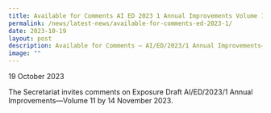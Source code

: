```yaml
---
title: Available for Comments AI ED 2023 1 Annual Improvements Volume 11
permalink: /news/latest-news/available-for-comments-ed-2023-1/
date: 2023-10-19
layout: post
description: Available for Comments – AI/ED/2023/1 Annual Improvements—Volume 11
image: ""
---
```

19 October 2023

The Secretariat invites comments on Exposure Draft AI/ED/2023/1 Annual Improvements—Volume 11 by 14 November 2023.
